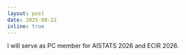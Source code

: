 ```yaml
---
layout: post
date: 2025-08-22
inline: true
---
```


I will serve as PC member for AISTATS 2026 and ECIR 2026.